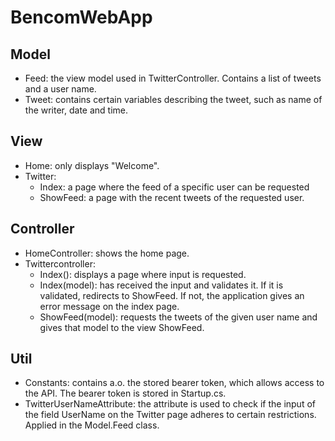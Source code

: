 # BencomWebApp

## Model
- Feed: the view model used in TwitterController. Contains a list of tweets and a user name.
- Tweet: contains certain variables describing the tweet, such as name of the writer, date and time.

## View
- Home: only displays "Welcome".
- Twitter:
	- Index: a page where the feed of a specific user can be requested
	- ShowFeed: a page with the recent tweets of the requested user.

## Controller
- HomeController: shows the home page.
- Twittercontroller:
	- Index(): displays a page where input is requested.
	- Index(model): has received the input and validates it. If it is validated, redirects to ShowFeed.
	If not, the application gives an error message on the index page.
	- ShowFeed(model): requests the tweets of the given user name and gives that model to the view ShowFeed.

## Util
- Constants: contains a.o. the stored bearer token, which allows access to the API. The bearer token is 
  stored in Startup.cs.
- TwitterUserNameAttribute: the attribute is used to check if the input of the field UserName
  on the Twitter page adheres to certain restrictions. Applied in the Model.Feed class.
